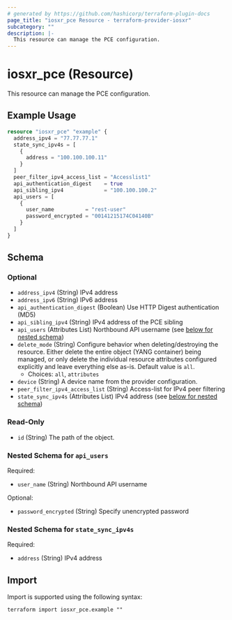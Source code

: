 ```yaml
---
# generated by https://github.com/hashicorp/terraform-plugin-docs
page_title: "iosxr_pce Resource - terraform-provider-iosxr"
subcategory: ""
description: |-
  This resource can manage the PCE configuration.
---
```


# iosxr_pce (Resource)

This resource can manage the PCE configuration.

## Example Usage

```terraform
resource "iosxr_pce" "example" {
  address_ipv4 = "77.77.77.1"
  state_sync_ipv4s = [
    {
      address = "100.100.100.11"
    }
  ]
  peer_filter_ipv4_access_list = "Accesslist1"
  api_authentication_digest    = true
  api_sibling_ipv4             = "100.100.100.2"
  api_users = [
    {
      user_name          = "rest-user"
      password_encrypted = "00141215174C04140B"
    }
  ]
}
```

<!-- schema generated by tfplugindocs -->
## Schema

### Optional

- `address_ipv4` (String) IPv4 address
- `address_ipv6` (String) IPv6 address
- `api_authentication_digest` (Boolean) Use HTTP Digest authentication (MD5)
- `api_sibling_ipv4` (String) IPv4 address of the PCE sibling
- `api_users` (Attributes List) Northbound API username (see [below for nested schema](#nestedatt--api_users))
- `delete_mode` (String) Configure behavior when deleting/destroying the resource. Either delete the entire object (YANG container) being managed, or only delete the individual resource attributes configured explicitly and leave everything else as-is. Default value is `all`.
  - Choices: `all`, `attributes`
- `device` (String) A device name from the provider configuration.
- `peer_filter_ipv4_access_list` (String) Access-list for IPv4 peer filtering
- `state_sync_ipv4s` (Attributes List) IPv4 address (see [below for nested schema](#nestedatt--state_sync_ipv4s))

### Read-Only

- `id` (String) The path of the object.

<a id="nestedatt--api_users"></a>
### Nested Schema for `api_users`

Required:

- `user_name` (String) Northbound API username

Optional:

- `password_encrypted` (String) Specify unencrypted password


<a id="nestedatt--state_sync_ipv4s"></a>
### Nested Schema for `state_sync_ipv4s`

Required:

- `address` (String) IPv4 address

## Import

Import is supported using the following syntax:

```shell
terraform import iosxr_pce.example ""
```
